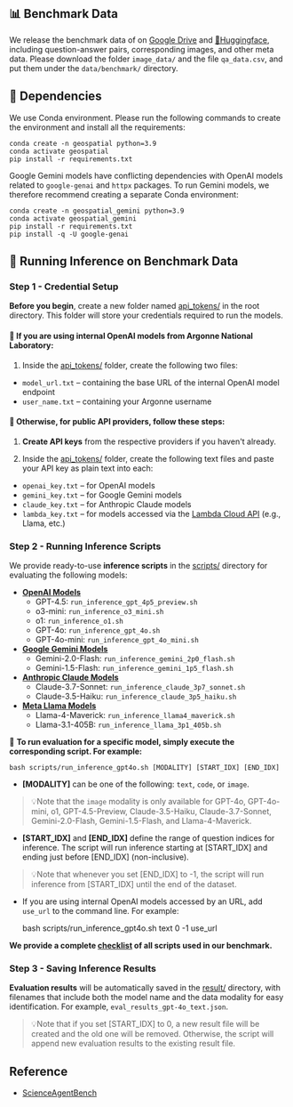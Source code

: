 ## 📊 Benchmark Data
We release the benchmark data of on [Google Drive](https://drive.google.com/drive/folders/1Kfs1YHHuTPIJt5OxZktBTtCc2sUIZWHA?usp=sharing
) and [🤗Huggingface](TODO), including question-answer pairs, corresponding images, and other meta data. Please download the folder `image_data/` and the file `qa_data.csv`, and put them under the ```data/benchmark/``` directory.


## 🔗 Dependencies
We use Conda environment. Please run the following commands to create the environment and install all the requirements:
    
    conda create -n geospatial python=3.9
    conda activate geospatial
    pip install -r requirements.txt

Google Gemini models have conflicting dependencies with OpenAI models related to `google-genai` and `httpx` packages. To run Gemini models, we therefore recommend creating a separate Conda environment:

    conda create -n geospatial_gemini python=3.9
    conda activate geospatial_gemini
    pip install -r requirements.txt
    pip install -q -U google-genai

## 🚀 Running Inference on Benchmark Data

### Step 1 - Credential Setup
**Before you begin**, create a new folder named [api_tokens/](api_tokens/) in the root directory. This folder will store your credentials required to run the models.


#### 🔸 If you are using **internal OpenAI models from Argonne National Laboratory**:
1. Inside the [api_tokens/](api_tokens/) folder, create the following two files:
- `model_url.txt` – containing the base URL of the internal OpenAI model endpoint
- `user_name.txt` – containing your Argonne username


#### 🔸 Otherwise, for **public API providers**, follow these steps:

1. **Create API keys** from the respective providers if you haven't already.

2. Inside the [api_tokens/](api_tokens/) folder, create the following text files and paste your API key as plain text into each:

- ```openai_key.txt``` – for OpenAI models
- ```gemini_key.txt``` – for Google Gemini models
- ```claude_key.txt``` – for Anthropic Claude models
- ```lambda_key.txt``` – for models accessed via the [Lambda Cloud API](https://docs.lambda.ai/public-cloud/lambda-inference-api/?_gl=1*1yqhedk*_gcl_aw*R0NMLjE3NDQwOTAyNjIuQ2owS0NRanc3ODJfQmhEakFSSXNBQlR2X0pEWUpQRTRhLXJMY0xjeWZYYUZrRzE4Q196MG0zdjY0cmQtX09FYm5iRHlrek95QWVDVVZxVWFBbnhYRUFMd193Y0I.*_gcl_au*NTQ3OTExNDIzLjE3NDQwOTAyNjE.*_ga*MTA0MjYwNjUyMS4xNzQ0MDkwMjYy*_ga_43EZT1FM6Q*MTc0NDA5MDI2MS4xLjAuMTc0NDA5MDI2MS42MC4wLjY1NjAyNzc2NA..) (e.g., Llama, etc.)


### Step 2 - Running Inference Scripts
We provide ready-to-use **inference scripts** in the [scripts/](scripts/) directory for evaluating the following models:
- **[OpenAI Models](https://platform.openai.com/docs/models)**
  - GPT-4.5: ```run_inference_gpt_4p5_preview.sh```
  - o3-mini: ```run_inference_o3_mini.sh```
  - o1: ```run_inference_o1.sh```
  - GPT-4o: ```run_inference_gpt_4o.sh```
  - GPT-4o-mini: ```run_inference_gpt_4o_mini.sh```
- **[Google Gemini Models](https://ai.google.dev/gemini-api/docs/models)**
  - Gemini-2.0-Flash: ```run_inference_gemini_2p0_flash.sh```
  - Gemini-1.5-Flash: ```run_inference_gemini_1p5_flash.sh```
- **[Anthropic Claude Models](https://docs.anthropic.com/en/docs/about-claude/models/all-models)**
  - Claude-3.7-Sonnet: ```run_inference_claude_3p7_sonnet.sh```
  - Claude-3.5-Haiku: ```run_inference_claude_3p5_haiku.sh```
- **[Meta Llama Models](https://docs.lambda.ai/public-cloud/lambda-inference-api/?_gl=1*1yqhedk*_gcl_aw*R0NMLjE3NDQwOTAyNjIuQ2owS0NRanc3ODJfQmhEakFSSXNBQlR2X0pEWUpQRTRhLXJMY0xjeWZYYUZrRzE4Q196MG0zdjY0cmQtX09FYm5iRHlrek95QWVDVVZxVWFBbnhYRUFMd193Y0I.*_gcl_au*NTQ3OTExNDIzLjE3NDQwOTAyNjE.*_ga*MTA0MjYwNjUyMS4xNzQ0MDkwMjYy*_ga_43EZT1FM6Q*MTc0NDA5MDI2MS4xLjAuMTc0NDA5MDI2MS42MC4wLjY1NjAyNzc2NA..)**
  - Llama-4-Maverick: ```run_inference_llama4_maverick.sh```
  - Llama-3.1-405B: ```run_inference_llama_3p1_405b.sh```

 🔮 **To run evaluation for a specific model, simply execute the corresponding script. For example:**
  
    bash scripts/run_inference_gpt4o.sh [MODALITY] [START_IDX] [END_IDX]

- **[MODALITY]** can be one of the following: ```text```, ```code```, or ```image```.
> 💡Note that the ```image``` modality is only available for GPT-4o, GPT-4o-mini, o1, GPT-4.5-Preview, Claude-3.5-Haiku, Claude-3.7-Sonnet, Gemini-2.0-Flash, Gemini-1.5-Flash, and Llama-4-Maverick.

- **[START_IDX]** and **[END_IDX]** define the range of question indices for inference. The script will run inference starting at [START_IDX] and ending just before [END_IDX] (non-inclusive). 
> 💡Note that whenever you set [END_IDX] to -1, the script will run inference from [START_IDX] until the end of the dataset.

- If you are using internal OpenAI models accessed by an URL, add `use_url` to the command line. For example:
  
    bash scripts/run_inference_gpt4o.sh text 0 -1 use_url


**We provide a complete [checklist](scripts/checklist.txt) of all scripts used in our benchmark.**

### Step 3 - Saving Inference Results

**Evaluation results** will be automatically saved in the [result/](result/) directory, with filenames that include both the model name and the data modality for easy identification. For example, ```eval_results_gpt-4o_text.json```.

> 💡Note that if you set [START_IDX] to 0, a new result file will be created and the old one will be removed. Otherwise, the script will append new evaluation results to the existing result file.


## Reference
- [ScienceAgentBench](https://arxiv.org/pdf/2410.05080)
